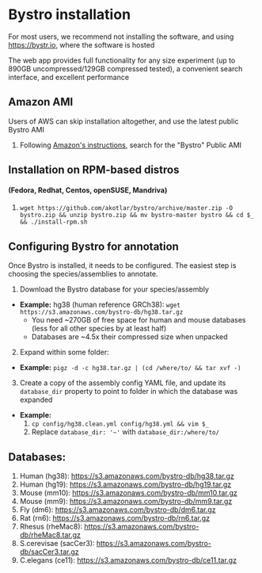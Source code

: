 # Bystro installation
For most users, we recommend not installing the software, and using https://bystr.io, where the software is hosted

The web app provides full functionality for any size experiment (up to 890GB uncompressed/129GB compressed tested), a convenient search interface, and excellent performance

## Amazon AMI
Users of AWS can skip installation altogether, and use the latest public Bystro AMI

 1. Following [Amazon's instructions](http://docs.aws.amazon.com/AWSEC2/latest/UserGuide/usingsharedamis-finding.html), search for the "Bystro" Public AMI


## Installation on RPM-based distros
<h4>(Fedora, Redhat, Centos, openSUSE, Mandriva)</h4>

 1. ```wget https://github.com/akotlar/bystro/archive/master.zip -O bystro.zip && unzip bystro.zip && mv bystro-master bystro && cd $_ && ./install-rpm.sh```


## Configuring Bystro for annotation
Once Bystro is installed, it needs to be configured. The easiest step is choosing the species/assemblies to annotate.

1. Download the Bystro database for your species/assembly
 * **Example:**  hg38 (human reference GRCh38): ```wget https://s3.amazonaws.com/bystro-db/hg38.tar.gz```</strong> 
   * You need ~270GB of free space for human and mouse databases (less for all other species by at least half)
   * Databases are ~4.5x their compressed size when unpacked
  
2. Expand within some folder:
  * **Example:** ```pigz -d -c hg38.tar.gz | (cd /where/to/ && tar xvf -)```
3. Create a copy of the assembly config YAML file, and update its ```database_dir``` property to point to folder in which the database was expanded
  * **Example:**
    1. ```cp config/hg38.clean.yml config/hg38.yml && vim $_```
    2. Replace ```database_dir: '~'``` with ```database_dir:/where/to/```
 
## Databases:
1. Human (hg38): https://s3.amazonaws.com/bystro-db/hg38.tar.gz
2. Human (hg19): https://s3.amazonaws.com/bystro-db/hg19.tar.gz
3. Mouse (mm10): https://s3.amazonaws.com/bystro-db/mm10.tar.gz
4. Mouse (mm9): https://s3.amazonaws.com/bystro-db/mm9.tar.gz
5. Fly (dm6): https://s3.amazonaws.com/bystro-db/dm6.tar.gz
6. Rat (rn6): https://s3.amazonaws.com/bystro-db/rn6.tar.gz
7. Rhesus (rheMac8): https://s3.amazonaws.com/bystro-db/rheMac8.tar.gz
8. S.cerevisae (sacCer3): https://s3.amazonaws.com/bystro-db/sacCer3.tar.gz
9. C.elegans (ce11): 	https://s3.amazonaws.com/bystro-db/ce11.tar.gz
